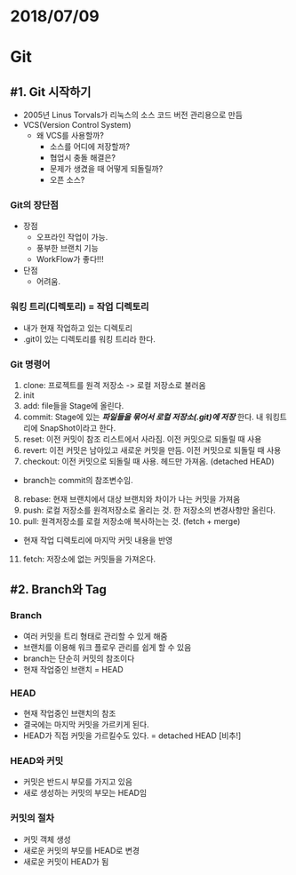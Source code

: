# 2018/07/09
# Git

## #1. Git 시작하기
- 2005년 Linus Torvals가 리눅스의 소스 코드 버전 관리용으로 만듬
- VCS(Version Control System)
  - 왜 VCS를 사용할까?
    - 소스를 어디에 저장할까?
    - 협업시 충돌 해결은?
    - 문제가 생겼을 때 어떻게 되돌릴까?
    - 오픈 소스?


### Git의 장단점
- 장점
  - 오프라인 작업이 가능.
  - 풍부한 브랜치 기능
  - WorkFlow가 좋다!!!
- 단점
  - 어려움.

### 워킹 트리(디렉토리) = 작업 디렉토리
- 내가 현재 작업하고 있는 디렉토리
- .git이 있는 디렉토리를 워킹 트리라 한다.

### Git 명령어
1. clone: 프로젝트를 원격 저장소 -> 로컬 저장소로 불러옴
2. init
3. add: file들을 Stage에 올린다.
4. commit: Stage에 있는 ***파일들을 묶어서 로컬 저장소(.git)에 저장*** 한다. 내 워킹트리에 SnapShot이라고 한다.
5. reset: 이전 커밋이 참조 리스트에서 사라짐.  이전 커밋으로 되돌릴 때 사용
6. revert: 이전 커밋은 남아있고 새로운 커밋을 만듬.  이전 커밋으로 되돌릴 때 사용
7. checkout: 이전 커밋으로 되돌릴 때 사용. 헤드만 가져옴. (detached HEAD)
  - branch는 commit의 참조변수임.
8. rebase: 현재 브랜치에서 대상 브랜치와 차이가 나는 커밋을 가져옴
9. push: 로컬 저장소를 원격저장소로 올리는 것. 한 저장소의 변경사항만 올린다.
10. pull: 원격저장소를 로컬 저장소애 복사하는는 것. (fetch + merge)
  - 현재 작업 디렉토리에 마지막 커밋 내용을 반영
11. fetch: 저장소에 없는 커밋들을 가져온다.

## #2. Branch와 Tag
### Branch
- 여러 커밋을 트리 형태로 관리할 수 있게 해줌
- 브랜치를 이용해 워크 플로우 관리를 쉽게 할 수 있음
- branch는 단순히 커밋의 참조이다
- 현재 작업중인 브랜치 = HEAD

### HEAD
- 현재 작업중인 브랜치의 참조
- 결국에는 마지막 커밋을 가르키게 된다.
- HEAD가 직접 커밋을 가르킬수도 있다. = detached HEAD [비추!]

### HEAD와 커밋
- 커밋은 반드시 부모를 가지고 있음
- 새로 생성하는 커밋의 부모는 HEAD임

### 커밋의 절차
- 커밋 객체 생성
- 새로운 커밋의 부모를 HEAD로 변경
- 새로운 커밋이 HEAD가 됨
